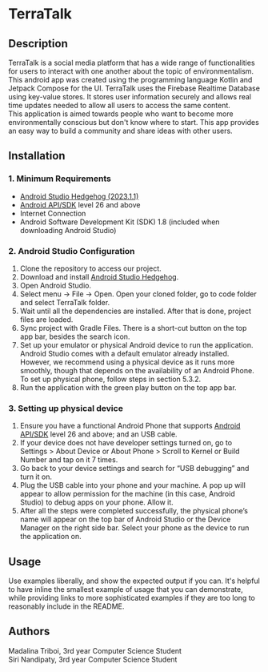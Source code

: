 # TerraTalk


## Description
TerraTalk is a social media platform that has a wide range of functionalities for users to interact with one another about the topic of environmentalism. This android app was created using the programming language Kotlin and Jetpack Compose for the UI. TerraTalk uses the Firebase Realtime Database using key-value stores. It stores user information securely and allows real time updates needed to allow all users to access the same content. 
<br>
This application is aimed towards people who want to become more environmentally conscious but don't know where to start. This app provides an easy way to build a community and share ideas with other users. 

## Installation

### 1. Minimum Requirements 
- [Android Studio Hedgehog (2023.1.1)](https://developer.android.com/studio)
- [Android API/SDK](https://apilevels.com/) level 26 and above
- Internet Connection
- Android Software Development Kit (SDK) 1.8 (included when downloading Android Studio)

### 2. Android Studio Configuration
1. Clone the repository to access our project.
2. Download and install [Android Studio Hedgehog](https://developer.android.com/studio).
3. Open Android Studio. 
4. Select menu -> File -> Open. Open your cloned folder, go to code folder and select TerraTalk folder.
4. Wait until all the dependencies are installed. After that is done, project files are loaded.
5. Sync project with Gradle Files. There is a short-cut button on the top app bar, besides the search icon.
6. Set up your emulator or physical Android device to run the application. Android Studio comes with a default emulator already installed. However, we recommend using a physical device as it runs more smoothly, though that depends on the availability of an Android Phone. To set up physical phone, follow steps in section 5.3.2.
7. Run the application with the green play button on the top app bar.

### 3. Setting up physical device
1. Ensure you have a functional Android Phone that supports [Android API/SDK](https://apilevels.com/) level 26 and above; and an USB cable.
2. If your device does not have developer settings turned on, go to Settings > About Device or About Phone > Scroll to Kernel or Build Number and tap on it 7 times.
3. Go back to your device settings and search for “USB debugging” and turn it on.
5. Plug the USB cable into your phone and your machine. A pop up will appear to allow permission for the machine (in this case, Android Studio) to debug apps on your phone. Allow it.
6. After all the steps were completed successfully, the physical phone’s name will appear on the top bar of Android Studio or the Device Manager on the right side bar. Select your phone as the device to run the application on.

## Usage
Use examples liberally, and show the expected output if you can. It's helpful to have inline the smallest example of usage that you can demonstrate, while providing links to more sophisticated examples if they are too long to reasonably include in the README.

## Authors
Madalina Triboi, 3rd year Computer Science Student 
<br>
Siri Nandipaty, 3rd year Computer Science Student